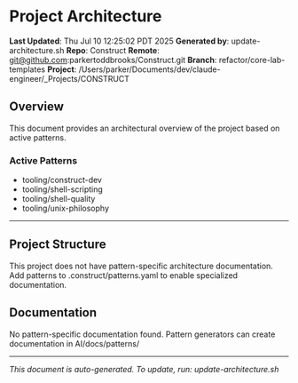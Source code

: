 # Project Architecture

**Last Updated**: Thu Jul 10 12:25:02 PDT 2025
**Generated by**: update-architecture.sh
**Repo**: Construct
**Remote**: git@github.com:parkertoddbrooks/Construct.git
**Branch**: refactor/core-lab-templates
**Project**: /Users/parker/Documents/dev/claude-engineer/_Projects/CONSTRUCT

## Overview

This document provides an architectural overview of the project based on active patterns.

### Active Patterns

- tooling/construct-dev
- tooling/shell-scripting
- tooling/shell-quality
- tooling/unix-philosophy

---


## Project Structure

This project does not have pattern-specific architecture documentation.
Add patterns to .construct/patterns.yaml to enable specialized documentation.

## Documentation

No pattern-specific documentation found.
Pattern generators can create documentation in AI/docs/patterns/

---

*This document is auto-generated. To update, run: update-architecture.sh*
